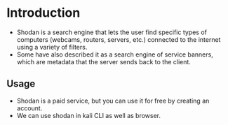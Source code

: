 # Introduction

- Shodan is a search engine that lets the user find specific types of computers (webcams, routers, servers, etc.) connected to the internet using a variety of filters.
- Some have also described it as a search engine of service banners, which are metadata that the server sends back to the client.

## Usage

- Shodan is a paid service, but you can use it for free by creating an account.
- We can use shodan in kali CLI as well as browser.
